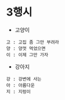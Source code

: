 # 3행시

- 고양이
```
고 : 고집 좀 그만 부려라
양 : 양껏 먹었으면
이 : 이제 그만 가자
```

- 강아지
```
강 : 강변에 사는
아 : 아름다운
지 : 지렁이
```
